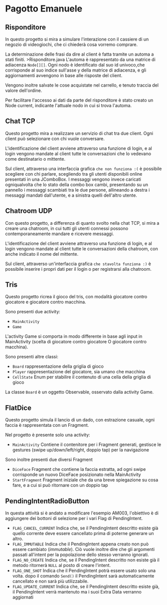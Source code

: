﻿# Pagotto Emanuele

## Risponditore
In questo progetto si mira a simulare l'interazione con il cassiere di un negozio di videogiochi, che ci chiederà cosa vorremo comprare.

La determinazione delle frasi da dire al client è fatta tramite un automa a stati finiti. >Risponditore.java
L'automa è rappresentato da una matrice di adiacenza `Node[][]`.
Ogni nodo è identificato dal suo id univoco,che corrisponde al suo indice sull'asse y della matrice di adiacenza, e gli aggiornamenti avvengono in base alle risposte del client.

Vengono inoltre salvate le cose acquistate nel carrello, e tenuto traccia del valore dell'ordine.

Per facilitare l'accesso ai dati da parte del risponditore è stato creato un Node current, indicante l'attuale nodo in cui si trova l'automa.

## Chat TCP
Questo progetto mira a realizzare un servizio di chat tra due client.
Ogni client può selezionare con chi vuole conversare.

L'identificazione del client avviene attraverso una funzione di login, e al login vengono mandate al client tutte le conversazioni che lo vedevano come destinatario o mittente.

Sul client, attraverso una interfaccia grafica `che non funziona :(` è possibile scegliere con chi parlare, scegliendo tra gli utenti disponibili online presentati in una JComboBox. I messaggi vengono invece caricati ogniqualvolta che lo stato della combo box cambi, presentando su un pannello i messaggi scambiati tra le due persone, allineando a destra i messaggi mandati dall'utente, e a sinistra quelli dell'altro utente.

## Chatroom UDP
Con questo progetto, a differenza di quanto svolto nella chat TCP, si mira a creare una chatroom, in cui tutti gli utenti connessi possono contemporaneamente mandare e ricevere messaggi.

L'identificazione del client avviene attraverso una funzione di login, e al login vengono mandate al client tutte le conversazioni della chatroom, con anche indicato il nome del mittente.

Sul client, attraverso un'interfaccia grafica `che stavolta funziona :)` è possibile inserire i propri dati per il login o per registrarsi alla chatroom.

## Tris
Questo progetto ricrea il gioco del tris, con modalità giocatore contro giocatore e giocatore contro macchina.

Sono presenti due activity:
- `MainActivity`
- `Game`

L'activity Game si comporta in modo differente in base agli input in MainActivity (scelta di giocatore contro giocatore O giocatore contro macchina).

Sono presenti altre classi:
- `Board`     rappresentazione della griglia di gioco
- `Player`    rappresentazione del giocatore, sia umano che macchina
- `CellState` Enum per stabilire il contenuto di una cella della griglia di gioco

La classe `Board` è un oggetto Observable, osservato dalla activity Game.

## FlatDice
Questo progetto simula il lancio di un dado, con estrazione casuale, ogni faccia è rappresentata con un Fragment.

Nel progetto è presente solo una activity:
- `MainActivity` Contiene il contenitore per i Fragment generati, gestisce le gestures (swipe up/down/left/right, doppio tap) per la navigazione

Sono inoltre presenti due diversi Fragment
- `DiceFace`      Fragment che contiene la faccia estratta, ad ogni swipe corrisponde un nuovo DiceFace posizionato nella MainActivity
- `StartFragment` Fragment iniziale che da una breve spiegazione su cosa fare, e a cui si può ritornare con un doppio tap

## PendingIntentRadioButton
In questa attività si è andato a modificare l'esempio AM003, l'obiettivo è di aggiungere dei bottoni di selezione per i vari Flag di PendingIntent.

- `FLAG_CANCEL_CURRENT` Indica che, se il PendingIntent descritto esiste già quello corrente deve essere cancellato prima di poterne generare un altro.
- `FLAG_IMMUTABLE` Indica che il PendingIntent appena creato non può essere cambiato (*immutable*). Ciò vuole inoltre dire che gli argomenti passati all'intent per la popolazione dello stesso verranno ignorati.
- `FLAG_NO_CREATE` Indica che, se il PendingIntent descritto non esiste già il metodo ritornerà `NULL` al posto di creare l'intent.
- `FLAG_ONE_SHOT` Indica che il PendingIntent potrà essere usato solo una volta. dopo il comando `Send()` il PendingIntent sarà automaticamente cancellato e non sarà più utilizzabile.
- `FLAG_UPDATE_CURRENT` Indica che, se il PendingIntent descritto esiste già, il PendingIntent verrà mantenuto ma i suoi Extra Data verranno aggiornati


